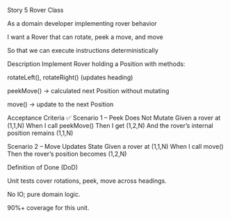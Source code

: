 Story 5
Rover Class

As a
domain developer implementing rover behavior

I want
a Rover that can rotate, peek a move, and move

So that
we can execute instructions deterministically

Description
Implement Rover holding a Position with methods:

rotateLeft(), rotateRight() (updates heading)

peekMove() → calculated next Position without mutating

move() → update to the next Position

Acceptance Criteria ✅
Scenario 1 – Peek Does Not Mutate
Given a rover at (1,1,N)
When I call peekMove()
Then I get (1,2,N)
And the rover’s internal position remains (1,1,N)

Scenario 2 – Move Updates State
Given a rover at (1,1,N)
When I call move()
Then the rover’s position becomes (1,2,N)

Definition of Done (DoD)

Unit tests cover rotations, peek, move across headings.

No IO; pure domain logic.

90%+ coverage for this unit.